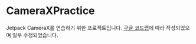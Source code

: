 # CameraXPractice
Jetpack CameraX를 연습하기 위한 프로젝트입니다.
[구글 코드랩](https://developer.android.com/codelabs/camerax-getting-started?hl=ko#0)에 따라 작성되었으며 일부 수정되었습니다.
<br>
